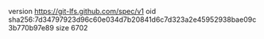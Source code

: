 version https://git-lfs.github.com/spec/v1
oid sha256:7d34797923d96c60e034d7b20841d6c7d323a2e45952938bae09c3b770b97e89
size 6702
